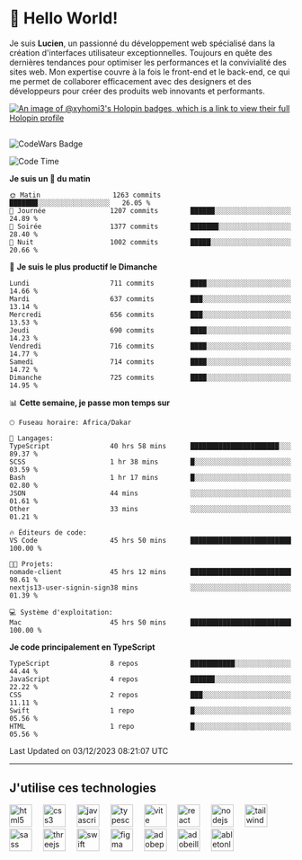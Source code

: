 # 👋 Hello World!

Je suis **Lucien**, un passionné du développement web spécialisé dans la création d'interfaces utilisateur exceptionnelles. Toujours en quête des dernières tendances pour optimiser les performances et la convivialité des sites web. Mon expertise couvre à la fois le front-end et le back-end, ce qui me permet de collaborer efficacement avec des designers et des développeurs pour créer des produits web innovants et performants.

[![An image of @xyhomi3's Holopin badges, which is a link to view their full Holopin profile](https://holopin.me/xyhomi3)](https://holopin.io/@xyhomi3)

##

![CodeWars Badge](https://www.codewars.com/users/xyhomi3/badges/small)

<!--START_SECTION:waka-->
![Code Time](http://img.shields.io/badge/Code%20Time-383%20hrs%2042%20mins-blue)

**Je suis un 🐤 du matin** 

```text
🌞 Matin                  1263 commits        ███████░░░░░░░░░░░░░░░░░░   26.05 % 
🌆 Journée                1207 commits        ██████░░░░░░░░░░░░░░░░░░░   24.89 % 
🌃 Soirée                 1377 commits        ███████░░░░░░░░░░░░░░░░░░   28.40 % 
🌙 Nuit                   1002 commits        █████░░░░░░░░░░░░░░░░░░░░   20.66 % 
```
📅 **Je suis le plus productif le Dimanche** 

```text
Lundi                    711 commits         ████░░░░░░░░░░░░░░░░░░░░░   14.66 % 
Mardi                    637 commits         ███░░░░░░░░░░░░░░░░░░░░░░   13.14 % 
Mercredi                 656 commits         ███░░░░░░░░░░░░░░░░░░░░░░   13.53 % 
Jeudi                    690 commits         ████░░░░░░░░░░░░░░░░░░░░░   14.23 % 
Vendredi                 716 commits         ████░░░░░░░░░░░░░░░░░░░░░   14.77 % 
Samedi                   714 commits         ████░░░░░░░░░░░░░░░░░░░░░   14.72 % 
Dimanche                 725 commits         ████░░░░░░░░░░░░░░░░░░░░░   14.95 % 
```


📊 **Cette semaine, je passe mon temps sur** 

```text
🕑︎ Fuseau horaire: Africa/Dakar

💬 Langages: 
TypeScript               40 hrs 58 mins      ██████████████████████░░░   89.37 % 
SCSS                     1 hr 38 mins        █░░░░░░░░░░░░░░░░░░░░░░░░   03.59 % 
Bash                     1 hr 17 mins        █░░░░░░░░░░░░░░░░░░░░░░░░   02.80 % 
JSON                     44 mins             ░░░░░░░░░░░░░░░░░░░░░░░░░   01.61 % 
Other                    33 mins             ░░░░░░░░░░░░░░░░░░░░░░░░░   01.21 % 

🔥 Éditeurs de code: 
VS Code                  45 hrs 50 mins      █████████████████████████   100.00 % 

🐱‍💻 Projets: 
nomade-client            45 hrs 12 mins      █████████████████████████   98.61 % 
nextjs13-user-signin-sign38 mins             ░░░░░░░░░░░░░░░░░░░░░░░░░   01.39 % 

💻 Système d'exploitation: 
Mac                      45 hrs 50 mins      █████████████████████████   100.00 % 
```

**Je code principalement en TypeScript** 

```text
TypeScript               8 repos             ███████████░░░░░░░░░░░░░░   44.44 % 
JavaScript               4 repos             ██████░░░░░░░░░░░░░░░░░░░   22.22 % 
CSS                      2 repos             ███░░░░░░░░░░░░░░░░░░░░░░   11.11 % 
Swift                    1 repo              █░░░░░░░░░░░░░░░░░░░░░░░░   05.56 % 
HTML                     1 repo              █░░░░░░░░░░░░░░░░░░░░░░░░   05.56 % 
```




 Last Updated on 03/12/2023 08:21:07 UTC
<!--END_SECTION:waka-->
---

## J'utilise ces technologies

<div align="left">
  <img src="https://skillicons.dev/icons?i=html" height="40" alt="html5 logo"  />
  <img width="12" />
  <img src="https://skillicons.dev/icons?i=css" height="40" alt="css3 logo"  />
  <img width="12" />
  <img src="https://skillicons.dev/icons?i=js" height="40" alt="javascript logo"  />
  <img width="12" />
  <img src="https://skillicons.dev/icons?i=ts" height="40" alt="typescript logo"  />
  <img width="12" />
  <img src="https://skillicons.dev/icons?i=vite" height="40" alt="vite logo"  />
  <img width="12" />
  <img src="https://skillicons.dev/icons?i=react" height="40" alt="react logo"  />
  <img width="12" />
  <img src="https://cdn.jsdelivr.net/gh/devicons/devicon/icons/nodejs/nodejs-original.svg" height="40" alt="nodejs logo"  />
  <img width="12" />
  <img src="https://skillicons.dev/icons?i=tailwind" height="40" alt="tailwindcss logo"  />
  <img width="12" />
  <img src="https://skillicons.dev/icons?i=sass" height="40" alt="sass logo"  />
  <img width="12" />
  <img src="https://skillicons.dev/icons?i=threejs" height="40" alt="threejs logo"  />
  <img width="12" />
  <img src="https://skillicons.dev/icons?i=swift" height="40" alt="swift logo"  />
  <img width="12" />
  <img src="https://skillicons.dev/icons?i=figma" height="40" alt="figma logo"  />
  <img width="12" />
  <img src="https://skillicons.dev/icons?i=ps" height="40" alt="adobephotoshop logo"  />
  <img width="12" />
  <img src="https://skillicons.dev/icons?i=ai" height="40" alt="adobeillustrator logo"  />
  <img width="12" />
  <img src="https://skillicons.dev/icons?i=ableton" height="40" alt="abletonlive logo"  />
</div>




